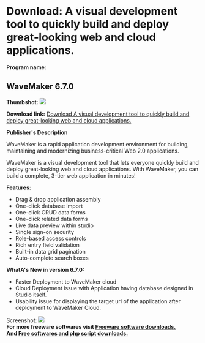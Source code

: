 # Download: A visual development tool to quickly build and deploy great-looking web and cloud applications.

**Program name:**

## WaveMaker 6.7.0

  
**Thumbshot:** ![](http://www.freewarefiles.com/screenshot/wavemaker_md.jpg)   
  
**Download link:** [Download A visual development tool to quickly build and deploy great-looking web and cloud applications.](http://freesoftwares.boysofts.com/WaveMaker_program_82887.html)  
  


**Publisher's Description**  
  


WaveMaker is a rapid application development environment for building, maintaining and modernizing business-critical Web 2.0 applications. 

WaveMaker is a visual development tool that lets everyone quickly build and deploy great-looking web and cloud applications. With WaveMaker, you can build a complete, 3-tier web application in minutes! 

**Features:**

  * Drag & drop application assembly 
  * One-click database import 
  * One-click CRUD data forms 
  * One-click related data forms 
  * Live data preview within studio 
  * Single sign-on security 
  * Role-based access controls 
  * Rich entry field validation 
  * Built-in data grid pagination 
  * Auto-complete search boxes 

**WhatA's New in version 6.7.0:**

  * Faster Deployment to WaveMaker cloud 
  * Cloud Deployment issue with Application having database designed in Studio itself. 
  * Usability issue for displaying the target url of the application after deployment to WaveMaker Cloud. 

  
  
Screenshot: ![](http://www.freewarefiles.com/screenshot/wavemaker.jpg)   
**For more freeware softwares visit [Freeware software downloads.](http://freesoftwares.boysofts.com/)**   
**And [Free softwares and php script downloads.](http://www.boysofts.com/)**
